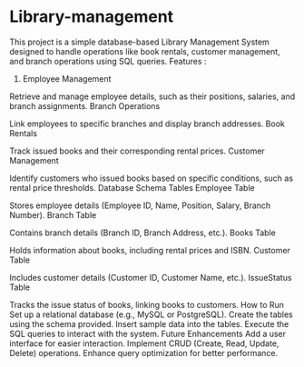 # Library-management
This project is a simple database-based Library Management System designed to handle operations like book rentals, customer management, and branch operations using SQL queries.
Features : 
1) Employee Management

Retrieve and manage employee details, such as their positions, salaries, and branch assignments.
Branch Operations

Link employees to specific branches and display branch addresses.
Book Rentals

Track issued books and their corresponding rental prices.
Customer Management

Identify customers who issued books based on specific conditions, such as rental price thresholds.
Database Schema
Tables
Employee Table

Stores employee details (Employee ID, Name, Position, Salary, Branch Number).
Branch Table

Contains branch details (Branch ID, Branch Address, etc.).
Books Table

Holds information about books, including rental prices and ISBN.
Customer Table

Includes customer details (Customer ID, Customer Name, etc.).
IssueStatus Table

Tracks the issue status of books, linking books to customers.
How to Run
Set up a relational database (e.g., MySQL or PostgreSQL).
Create the tables using the schema provided.
Insert sample data into the tables.
Execute the SQL queries to interact with the system.
Future Enhancements
Add a user interface for easier interaction.
Implement CRUD (Create, Read, Update, Delete) operations.
Enhance query optimization for better performance.



